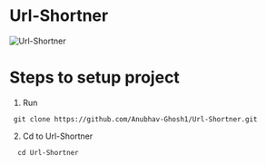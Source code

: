 # Url-Shortner
![Url-Shortner](https://socialify.git.ci/Anubhav-Ghosh1/Url-Shortner/image?font=Inter&forks=1&issues=1&language=1&name=1&owner=1&pulls=1&stargazers=1&theme=Dark)

# Steps to setup project
1. Run
  ```
   git clone https://github.com/Anubhav-Ghosh1/Url-Shortner.git
  ```
2. Cd to Url-Shortner
  ```
    cd Url-Shortner
  ```
